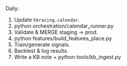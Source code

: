 Daily:
1) Update `hkracing.calendar`.
2) python orchestration/calendar_runner.py
3) Validate & MERGE staging → prod.
4) python features/build_features_place.py
5) Train/generate signals.
6) Backtest & log results.
7) Write a KB note + python tools/kb_ingest.py
